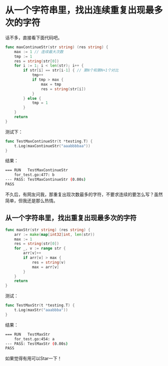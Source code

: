# 从一个字符串里，找出连续重复出现最多次的字符

话不多，直接看下面代码吧。

```go
func maxContinueStr(str string) (res string) {
	max := 1 // 连续最大次数
	tmp := 1
	res = string(str[0])
	for i := 1; i < len(str); i++ {
		if str[i] == str[i-1] { // 第N个和第N+1个对比
			tmp++
			if tmp > max {
				max = tmp
				res = string(str[i])
			}
		} else {
			tmp = 1
		}
	}
	return
}
```

测试下：
```go
func TestMaxContinueStr(t *testing.T) {
	t.Log(maxContinueStr("aaabbbbaa"))
}
```
结果：
```bash
=== RUN   TestMaxContinueStr
    for_test.go:477: b
--- PASS: TestMaxContinueStr (0.00s)
PASS
```

不久后，有网友问我，那重复出现次数最多的字符，不要求连续的要怎么写？虽然简单，但我还是那么热情。

## 从一个字符串里，找出重复出现最多次的字符

```go
func maxStr(str string) (res string) {
	arr := make(map[int32]int, len(str))
	max := 1
	res = string(str[0])
	for _, v := range str {
		arr[v]++
		if arr[v] > max {
			res = string(v)
			max = arr[v]
		}
	}
	return
}
```

测试：
```go
func TestMaxStr(t *testing.T) {
	t.Log(maxStr("aaabbba"))
}
```

结果：
```bash
=== RUN   TestMaxStr
    for_test.go:454: a
--- PASS: TestMaxStr (0.00s)
PASS
```

如果觉得有用可以Star一下！
